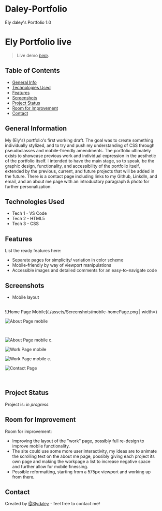 # Daley-Portfolio
Ely daley's Portfolio 1.0

# Ely Portfolio live
> Live demo [_here_](https://3lydaley.github.io/Daley-Portfolio/). <!-- Project link here. -->

## Table of Contents
* [General Info](#general-information)
* [Technologies Used](#technologies-used)
* [Features](#features)
* [Screenshots](#screenshots)
* [Project Status](#project-status)
* [Room for Improvement](#room-for-improvement)
* [Contact](#contact)
<!-- * [License](#license) -->


## General Information
My (Ely's) portfolio's first working draft. The goal was to create something individually stylized, and to try and push my understanding of CSS 
through pseudoclasses and mobile-friendly amendments. The portfolio ultimately exists to showcase previous work and individual expression in the 
aesthetic of the portfolio itself. I intended to have the main stage, so to speak, be the graphic design, functionality, and accessibility of the portfolio itself, extended
by the previous, current, and future projects that will be added in the future. There is a contact page including links to my Github, LinkdIn, and email, and an about me page 
with an introductory paragraph & photo for further personalization.



## Technologies Used
- Tech 1 - VS Code
- Tech 2 - HTML5
- Tech 3 - CSS


## Features
List the ready features here:
- Separate pages for simplicity/ variation in color scheme
- Mobile-friendly by way of viewport manipulations 
- Accessible images and detailed comments for an easy-to-navigate code


## Screenshots
- Mobile layout 
<br/>
![Home Page Mobile](./assets/Screenshots/mobile-homePage.png | width=)

![About Page mobile](./assets/Screenshots/mobile-about-1.png) 

<br/>

![About Page mobile c.](./assets/Screenshots/mobile-about-2.png)

![Work Page mobile](./assets/Screenshots/mobile-work-1.png)
<br/>

![Work Page mobile c.](./assets/Screenshots/mobile-work-2.png)

![Contact Page](./assets/Screenshots/mobile-contact.png)

<br/>
</p>

## Project Status
Project is: _in progress_ 

## Room for Improvement

Room for improvement:
- Improving the layout of the "work" page, possibly full re-design to improve mobile functionality.
- The site could use some more user interactivity, my ideas 
are to animate the scrolling text on the about me page, possibly giving each project its own page and making the workpage a list to increase negative space and further allow
for mobile finessing. 
- Possible reformatting, starting from a 575px viewport and working up from there.


## Contact
Created by [@3lydaley](https://github.com/3lyDaley) - feel free to contact me!


